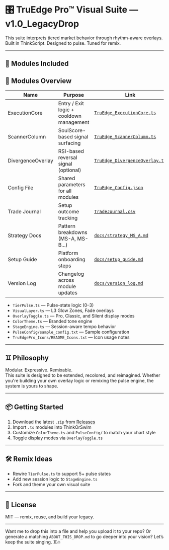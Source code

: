 # 🎛 TruEdge Pro™ Visual Suite — v1.0_LegacyDrop

This suite interprets tiered market behavior through rhythm-aware overlays.  
Built in ThinkScript. Designed to pulse. Tuned for remix.

---

## 🎯 Modules Included
## 🧩 Modules Overview

| Name                      | Purpose                                     | Link                                                |
|---------------------------|---------------------------------------------|-----------------------------------------------------|
| ExecutionCore             | Entry / Exit logic + cooldown management    | [`TruEdge_ExecutionCore.ts`](TruEdge_ExecutionCore.ts) |
| ScannerColumn             | SoulScore-based signal surfacing            | [`TruEdge_ScannerColumn.ts`](TruEdge_ScannerColumn.ts) |
| DivergenceOverlay         | RSI-based reversal signal (optional)        | [`TruEdge_DivergenceOverlay.ts`](TruEdge_DivergenceOverlay.ts) |
| Config File               | Shared parameters for all modules           | [`TruEdge_Config.json`](TruEdge_Config.json) |
| Trade Journal             | Setup outcome tracking                      | [`TradeJournal.csv`](TradeJournal.csv) |
| Strategy Docs             | Pattern breakdowns (MS-A, MS-B...)          | [`docs/strategy_MS_A.md`](docs/strategy_MS_A.md) |
| Setup Guide               | Platform onboarding steps                   | [`docs/setup_guide.md`](docs/setup_guide.md) |
| Version Log               | Changelog across module updates             | [`docs/version_log.md`](docs/version_log.md) |

- `TierPulse.ts` — Pulse-state logic (0–3)
- `VisualLayer.ts` — L3 Glow Zones, Fade overlays
- `OverlayToggle.ts` — Pro, Classic, and Silent display modes
- `ColorTheme.ts` — Branded tone engine
- `StageEngine.ts` — Session-aware tempo behavior
- `PulseConfig/sample_config.txt` — Sample configuration
- `TruEdgePro_Icons/README_Icons.txt` — Icon usage notes

---

## ♊ Philosophy

Modular. Expressive. Remixable.  
This suite is designed to be extended, recolored, and reimagined. Whether you're building your own overlay logic or remixing the pulse engine, the system is yours to shape.

---

## 📦 Getting Started

1. Download the latest `.zip` from [Releases](https://github.com/your-repo/releases)
2. Import `.ts` modules into ThinkOrSwim
3. Customize `ColorTheme.ts` and `PulseConfig/` to match your chart style
4. Toggle display modes via `OverlayToggle.ts`

---

## 🛠️ Remix Ideas

- Rewire `TierPulse.ts` to support 5+ pulse states
- Add new session logic to `StageEngine.ts`
- Fork and theme your own visual suite

---

## 📜 License

MIT — remix, reuse, and build your legacy.

---

Want me to drop this into a file and help you upload it to your repo? Or generate a matching `ABOUT_THIS_DROP.md` to go deeper into your vision? Let’s keep the suite singing. ♊🔥
